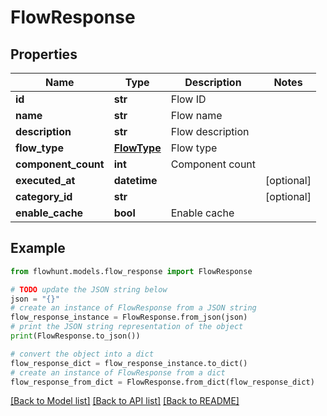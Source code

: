 # FlowResponse


## Properties

Name | Type | Description | Notes
------------ | ------------- | ------------- | -------------
**id** | **str** | Flow ID | 
**name** | **str** | Flow name | 
**description** | **str** | Flow description | 
**flow_type** | [**FlowType**](FlowType.md) | Flow type | 
**component_count** | **int** | Component count | 
**executed_at** | **datetime** |  | [optional] 
**category_id** | **str** |  | [optional] 
**enable_cache** | **bool** | Enable cache | 

## Example

```python
from flowhunt.models.flow_response import FlowResponse

# TODO update the JSON string below
json = "{}"
# create an instance of FlowResponse from a JSON string
flow_response_instance = FlowResponse.from_json(json)
# print the JSON string representation of the object
print(FlowResponse.to_json())

# convert the object into a dict
flow_response_dict = flow_response_instance.to_dict()
# create an instance of FlowResponse from a dict
flow_response_from_dict = FlowResponse.from_dict(flow_response_dict)
```
[[Back to Model list]](../README.md#documentation-for-models) [[Back to API list]](../README.md#documentation-for-api-endpoints) [[Back to README]](../README.md)


